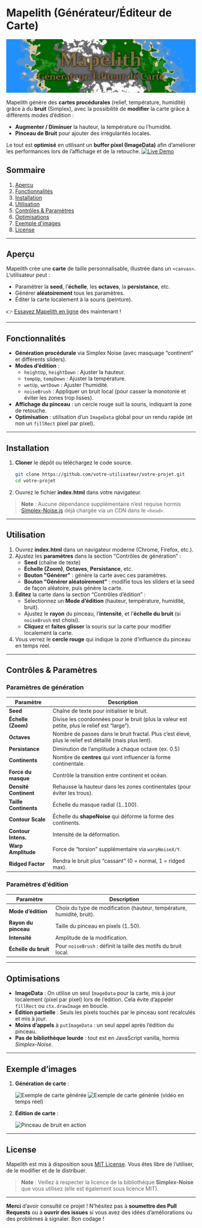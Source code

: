 # Mapelith (Générateur/Éditeur de Carte)

![bannière du projet](./images/banner.png)

Mapelith génère des **cartes procédurales** (relief, température, humidité) grâce à du **bruit** (Simplex), avec la possibilité de **modifier** la carte grâce à différents modes d’édition :
- **Augmenter / Diminuer** la hauteur, la température ou l’humidité.
- **Pinceau de Bruit** pour ajouter des irrégularités locales.

Le tout est **optimisé** en utilisant un **buffer pixel (ImageData)** afin d’améliorer les performances lors de l’affichage et de la retouche.
[![Live Demo](https://img.shields.io/badge/Live-Demo-brightgreen)](https://oriloo.github.io/Mapelith_generateur-editeur-carte/)

## Sommaire

1. [Aperçu](#aperçu)
2. [Fonctionnalités](#fonctionnalités)
3. [Installation](#installation)
4. [Utilisation](#utilisation)
5. [Contrôles & Paramètres](#contrôles--paramètres)
6. [Optimisations](#optimisations)
7. [Exemple d'images](#exemple-dimages)
8. [License](#license)

---

## Aperçu

Mapelith crée une **carte** de taille personnalisable, illustrée dans un `<canvas>`.  
L’utilisateur peut :
- Paramétrer la **seed**, l’**échelle**, les **octaves**, la **persistance**, etc.
- Générer **aléatoirement** tous les paramètres.
- Éditer la carte localement à la souris (peinture).

👉 [Essayez Mapelith en ligne](https://oriloo.github.io/Mapelith_generateur-editeur-carte/) dès maintenant !

---

## Fonctionnalités

- **Génération procédurale** via Simplex Noise (avec masquage “continent” et différents sliders).
- **Modes d’édition** :
    - `heightUp`, `heightDown` : Ajuster la hauteur.
    - `tempUp`, `tempDown` : Ajuster la température.
    - `wetUp`, `wetDown` : Ajuster l’humidité.
    - `noiseBrush` : Appliquer un bruit local (pour casser la monotonie et éviter les zones trop lisses).
- **Affichage du pinceau** : un cercle rouge suit la souris, indiquant la zone de retouche.
- **Optimisation** : utilisation d’un `ImageData` global pour un rendu rapide (et non un `fillRect` pixel par pixel).

---

## Installation

1. **Cloner** le dépôt ou téléchargez le code source.
   ```bash
   git clone https://github.com/votre-utilisateur/votre-projet.git
   cd votre-projet
   ```
2. Ouvrez le fichier **index.html** dans votre navigateur.

> **Note** : Aucune dépendance supplémentaire n’est requise hormis [Simplex-Noise.js](https://www.npmjs.com/package/simplex-noise) déjà chargée via un CDN dans le `<head>`.

---

## Utilisation

1. Ouvrez **index.html** dans un navigateur moderne (Chrome, Firefox, etc.).
2. Ajustez les **paramètres** dans la section “Contrôles de génération” :
    - **Seed** (chaîne de texte)
    - **Échelle (Zoom)**, **Octaves**, **Persistance**, etc.
    - **Bouton "Générer"** : génère la carte avec ces paramètres.
    - **Bouton "Générer aléatoirement"** : modifie tous les sliders et la seed de façon aléatoire, puis génère la carte.
3. **Éditez** la carte dans la section “Contrôles d’édition” :
    - Sélectionnez un **Mode d’édition** (hauteur, température, humidité, bruit).
    - Ajustez le **rayon** du pinceau, l’**intensité**, et l’**échelle du bruit** (si `noiseBrush` est choisi).
    - **Cliquez** et **faites glisser** la souris sur la carte pour modifier localement la carte.
4. Vous verrez le **cercle rouge** qui indique la zone d’influence du pinceau en temps réel.

---

## Contrôles & Paramètres

### Paramètres de génération

| Paramètre           | Description                                                                     |
|---------------------|---------------------------------------------------------------------------------|
| **Seed**           | Chaîne de texte pour initialiser le bruit. |
| **Échelle (Zoom)** | Divise les coordonnées pour le bruit (plus la valeur est petite, plus le relief est “large”). |
| **Octaves**        | Nombre de passes dans le bruit fractal. Plus c’est élevé, plus le relief est détaillé (mais plus lent). |
| **Persistance**    | Diminution de l’amplitude à chaque octave (ex. 0.5) |
| **Continents**     | Nombre de **centres** qui vont influencer la forme continentale. |
| **Force du masque**| Contrôle la transition entre continent et océan. |
| **Densité Continent** | Rehausse la hauteur dans les zones continentales (pour éviter les trous). |
| **Taille Continents**| Échelle du masque radial (1..100). |
| **Contour Scale**  | Échelle du **shapeNoise** qui déforme la forme des continents. |
| **Contour Intens.**| Intensité de la déformation. |
| **Warp Amplitude** | Force de “torsion” supplémentaire via `warpNoiseX/Y`. |
| **Ridged Factor**  | Rendra le bruit plus “cassant” (0 = normal, 1 = ridged max). |

### Paramètres d’édition

| Paramètre              | Description                                                                     |
|------------------------|---------------------------------------------------------------------------------|
| **Mode d’édition**     | Choix du type de modification (hauteur, température, humidité, bruit).          |
| **Rayon du pinceau**   | Taille du pinceau en pixels (1..50).                                            |
| **Intensité**          | Amplitude de la modification.                                                   |
| **Échelle du bruit**   | Pour `noiseBrush` : définit la taille des motifs du bruit local.                |

---

## Optimisations

- **ImageData** : On utilise un seul `ImageData` pour la carte, mis à jour localement (pixel par pixel) lors de l’édition. Cela évite d’appeler `fillRect` ou `ctx.drawImage` en boucle.
- **Édition partielle** : Seuls les pixels touchés par le pinceau sont recalculés et mis à jour.
- **Moins d’appels** à `putImageData` : un seul appel après l’édition du pinceau.
- **Pas de bibliothèque lourde** : tout est en JavaScript vanilla, hormis *Simplex-Noise*.

---

## Exemple d’images

1. **Génération de carte** :

   ![Exemple de carte générée](./images/carte_generée_1.png)
   ![Exemple de carte générée](./images/carte_generée_2.gif)
   (vidéo en temps réel)

2. **Édition de carte** :

   ![Pinceau de bruit en action](./images/carte_édité.gif)

---

## License

Mapelith est mis à disposition sous [MIT License](LICENSE). Vous êtes libre de l’utiliser, de le modifier et de le distribuer.

> **Note** : Veillez à respecter la licence de la bibliothèque **Simplex-Noise** que vous utilisez (elle est également sous licence MIT).

---

**Merci** d’avoir consulté ce projet ! N’hésitez pas à **soumettre des Pull Requests** ou à **ouvrir des issues** si vous avez des idées d’améliorations ou des problèmes à signaler. Bon codage !
